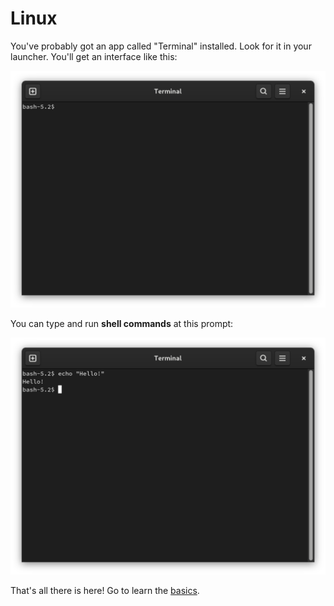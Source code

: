# Linux

You've probably got an app called "Terminal" installed. Look for it in your
launcher. You'll get an interface like this:

![A small black window with a bit of text that says "bash," followed by a single dollar sign.](linux-init.png)

You can type and run **shell commands** at this prompt:

![The same image as before, but the prompt says "echo Hello!" The line of text below says "Hello!"](linux-hw.png)

That's all there is here! Go to learn the [basics](../basics.html).
